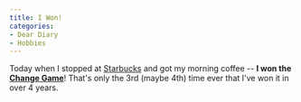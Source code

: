 ```yaml
---
title: I Won!
categories:
- Dear Diary
- Hobbies
---
```


Today when I stopped at [Starbucks](http://www.starbucks.com/) and got my morning coffee -- **I won the [Change Game](/thingelstad/change-game)**!
That's only the 3rd (maybe 4th) time ever that I've won it in over 4 years.
